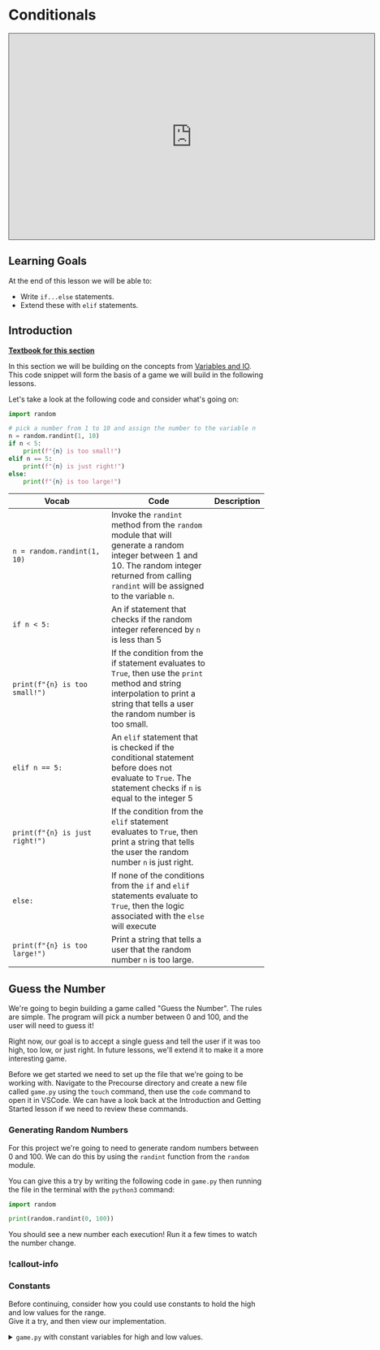 # Conditionals

<iframe src="https://adaacademy.hosted.panopto.com/Panopto/Pages/Embed.aspx?pid=ec78271e-6978-4ffe-8aa8-acb7007cbaea&autoplay=false&offerviewer=true&showtitle=true&showbrand=false&start=0&interactivity=all" height="405" width="720" style="border: 1px solid #464646;" allowfullscreen allow="autoplay"></iframe>

## Learning Goals

At the end of this lesson we will be able to:

- Write `if...else` statements.
- Extend these with `elif` statements.

## Introduction

**[Textbook for this section](https://colab.research.google.com/drive/1huE7PyavZSJIou4mh5G2e7yfG08Vb7da?usp=sharing)**

In this section we will be building on the concepts from [Variables and IO](./variables-and-io.md). This code snippet will form the basis of a game we will build in the following lessons.

Let's take a look at the following code and consider what's going on:

```python
import random

# pick a number from 1 to 10 and assign the number to the variable n
n = random.randint(1, 10) 
if n < 5:
    print(f"{n} is too small!")
elif n == 5:
    print(f"{n} is just right!")
else:
    print(f"{n} is too large!")
```

| <div style="width:175px">Vocab</div>| Code| Description |
| -- | --| -- |
| `n = random.randint(1, 10) ` | Invoke the `randint` method from the `random` module that will generate a random integer between 1 and 10. The random integer returned from calling `randint` will be assigned to the variable `n`. |
| `if n < 5:`  | An if statement that checks if the random integer referenced by `n` is less than 5 |
| `print(f"{n} is too small!")` | If the condition from the if statement evaluates to `True`, then use the `print` method and string interpolation to print a string that tells a user the random number is too small. |
| `elif n == 5:` | An `elif` statement that is checked if the conditional statement before does not evaluate to `True`. The statement checks if `n` is equal to the integer 5 |
| `print(f"{n} is just right!")` | If the condition from the `elif` statement evaluates to `True`, then print a string that tells the user the random number `n` is just right. |
| `else:` | If none of the conditions from the `if` and `elif` statements evaluate to `True`, then the logic associated with the `else` will execute |
| `print(f"{n} is too large!")` | Print a string that tells a user that the random number `n` is too large. |

## Guess the Number

We're going to begin building a game called "Guess the Number".  The rules are simple.  The program will pick a number between 0 and 100, and the user will need to guess it!

Right now, our goal is to accept a single guess and tell the user if it was too high, too low, or just right.  In future lessons, we'll extend it to make it a more interesting game.


Before we get started we need to set up the file that we're going to be working with.  Navigate to the Precourse directory and create a new file called `game.py` using the `touch` command, then use the `code` command to open it in VSCode. We can have a look back at the Introduction and Getting Started lesson if we need to review these commands.

### Generating Random Numbers

For this project we're going to need to generate random numbers between 0 and 100.  We can do this by using the `randint` function from the `random` module.

You can give this a try by writing the following code in `game.py` then running the file in the terminal with the `python3` command:

```python
import random

print(random.randint(0, 100))
```

You should see a new number each execution! Run it a few times to watch the number change.

### !callout-info

### Constants

Before continuing, consider how you could use constants to hold the high and low values for the range.
<br/>
Give it a try, and then view our implementation.
<br/>

<details>
<summary><code>game.py</code> with constant variables for high and low values.</summary>
```python
import random

RANGE_LOW = 0
RANGE_HIGH = 100

random_number = random.randint(RANGE_LOW, RANGE_HIGH)
```

</details>

### !end-callout

### Getting User Input

Now that we have our random number, we need to get information from the user.  To do this we can use the `input` function we learned in the previous lesson.

```python
import random

RANGE_LOW = 0
RANGE_HIGH = 100

random_number = random.randint(RANGE_LOW, RANGE_HIGH)

user_input_string = input("Guess the number: ")
```

This is where things get tricky, though!  In order to compare the user input to the random number generated, we need to convert `user_input_string` into a number.  We can use the `int` function for that, but if you pass it a badly formatted string, it will cause an error.

Let's try this out, what happens when you add the following line to a new python file and run it?

```python
int("four")
```

We should get a ValueError similar to what's shown below:

```sh
Traceback (most recent call last):
  File "path/to/file.py", line 1, in <module>
ValueError: invalid literal for int() with base 10: 'four'
```

To get around this, we are going to use the string method `isnumeric`.  This will allow us to check if the string is well formatted _before_ we attempt to convert it into an integer so that we can avoid running into errors.

```python
print("four".isnumeric()) # Outputs `False`
```

Note: according to convention `isnumeric` _should_ be named `is_numeric`, but Python doesn't always follow its own naming conventions everywhere.

### The `if`/`else` Statement

So far, we showed the user a prompt to guess a number. Then we took the user's guess and saved it to a variable. Now we're at the point where we need to have our program do one of two things:
- If the user has given us a numeric input, we can convert it to an integer safely.  
- But if the user hasn't given us a numeric input, then we can't convert the user's input to an integer.

This is a perfect time to use the `if`/`else` statement!

```python
import random

RANGE_LOW = 0
RANGE_HIGH = 100

random_number = random.randint(RANGE_LOW, RANGE_HIGH)

user_input_string = input("Guess the number: ")

if user_input_string.isnumeric():
    user_input = int(user_input_string)
else:
    print("You must input a number!")
```

## The `if...elif...else` Statement

Now that we have converted the user's input to an integer, we can compare it to the random number generated.  However, we want to have *three* outcomes, not just two!  We want to tell the user if their guess is higher, lower, or exactly the same as the randomly generated number

In fact, we want to add a *fourth* option, which tells the user that the number they picked was outside the range of allowed numbers!

We can do this by nesting `if...else` statements inside of each other:

```python
import random

RANGE_LOW = 0
RANGE_HIGH = 100

random_number = random.randint(RANGE_LOW, RANGE_HIGH)

user_input_string = input("Guess the number: ")

if user_input_string.isnumeric():
    user_input = int(user_input_string)

    if user_input < RANGE_LOW or user_input > RANGE_HIGH:
        print("Your guess is out of bounds.")
        print(f"It must be between {RANGE_LOW} and {RANGE_HIGH}")
    else:
        if user_input == random_number:
            print("You guessed the number! Good job!")
        else:
            if user_input > random_number:
                print("Your guess is too high")
            else:
                if user_input < random_number:
                    print("Your guess is too low")
                
else:
    print("You must input a number!")
```

This winds up being pretty hard to read, though.  Look how far we have to indent that last `print` statement when we only use `if/else`.

We can make this much easier to read by using the `elif` keyword, which is like an `else` followed by an `if`. When we use `elif` we can reduce the levels of nesting conditional statements and as a result we reduce the amount of indentation:

```python
import random

RANGE_LOW = 0
RANGE_HIGH = 100

random_number = random.randint(RANGE_LOW, RANGE_HIGH)

user_input_string = input("Guess the number: ")

if user_input_string.isnumeric():
    user_input = int(user_input_string)

    if user_input < RANGE_LOW or user_input > RANGE_HIGH:
        print("Your guess is out of bounds.")
        print(f"It must be between {RANGE_LOW} and {RANGE_HIGH}")
    elif user_input == random_number:
        print("You guessed the number! Good job!")
    elif user_input > random_number:
        print("Your guess is too high")
    elif user_input < random_number:
        print("Your guess is too low")
    
else:
    print("You must input a number!")
```

### !callout-info
## Take Note:

As with `if`, the `else` portion of the statement is optional.  That last branch <code>elif user_input < random_number</code> could have simply been an `else` but we decided to explicitly state what was going on to make our code more readable.
<br/>
Let's take a look at an example when using only an `if` _without_ an explicit `else` might make sense:  

``` python
todays_date = "05/22"
users_bday = input("Enter your birthdate (mm/dd): ")

if todays_date == users_bday:
    print("Wow, that's today! Happy birthday!")

users_bday_year = input("What year were you born? ")
...
# other code goes on from here
```
<br/>
In this instance, the program only prints out a comment to the user **<strong>**if** their birthday is the same as today's date.  There's no need for an `else` because we have nothing **else** we want to do with our information.  The code simply executes the lines of the program from there.  

### !end-callout

## Check for Understanding

### !challenge

* type: multiple-choice
* id: 69b4e28e-3741-47c6-a09d-74648e7ee859
* title: Predict the Code's Behavior


##### !question

Consider the following code.  How many of the conditional statements will be _checked_?

``` python
pocket_change = 112

if pocket_change < 100:
    print("You have less than a dollar in change.")
if pocket_change > 100:
    print("You have more than a dollar in change.")
if pocket_change > 100 and pocket_change < 500:
    print("You have at least four dollars in change.")
if pocket_change > 500:
    print("That's a lot of change!!!")
```

##### !end-question

##### !options

* 1
* 2
* 3
* 4
* 0

##### !end-options

##### !answer

4

##### !end-answer

<!--optional-->
##### !hint

Remember, you are answering the question of how many conditional statements are being _checked_, not if their `print` statements are being executed.

##### !end-hint

##### !explanation

Each `if` statement is checked.

##### !end-explanation

### !end-challenge

### !challenge

* type: multiple-choice
* id: 1f30b54d-4b25-4772-ae0f-39c1d17068ef
* title: Predict the Code's Behavior


##### !question

Consider the following code.  How many of the conditional statements will be _checked_?

``` python
pocket_change = 112

if pocket_change < 100:
    print("You have less than a dollar in change.")
elif pocket_change > 100:
    print("You have more than a dollar in change.")
elif pocket_change > 100 and pocket_change < 500:
    print("You have at least four dollars in change.")
else pocket_change > 500:
    print("That's a lot of change!!!")
```

##### !end-question

##### !options

* 1
* 2
* 3
* 4
* 0

##### !end-options

##### !answer

2

##### !end-answer

<!--optional-->
##### !hint

Remember, in an `if...elif...else` block, only one of the conditional statements can ultimately be _executed_.

##### !end-hint

##### !explanation

In an `if...elif...else` block, once one conditional statement is true, then it stops looking at any other conditionals.  It doesn't matter how many _could_ be true.  The program executes the first true conditional it finds and then finishes the block.

##### !end-explanation

### !end-challenge


## Summary

We've learned how to generate random numbers and how to check if a user's guess is the same as the random number by using the `if`, `elif`, and `else` to make conditional statements.

We also learned how to process a user's input with `isnumeric` and `int` in order to convert a string to a number for use in our program.